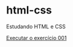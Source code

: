 # html-css
 
Estudando HTML e CSS

<a href="https://matheusdev-16.github.io/html-css/exercícios/ex001/index.html">Executar o exercício 001